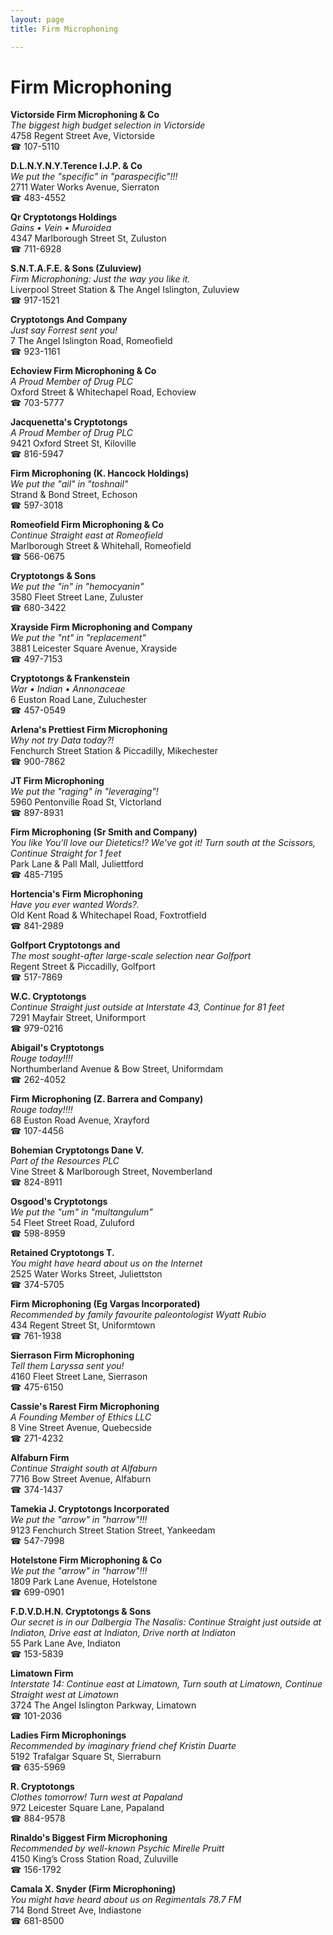 ```yaml
---
layout: page 
title: Firm Microphoning

---
```



# Firm Microphoning


 **Victorside Firm Microphoning & Co**  
_The biggest high budget selection in Victorside_  
4758 Regent Street Ave, Victorside  
☎ 107-5110

**D.L.N.Y.N.Y.Terence I.J.P. & Co**  
_We put the "specific" in "paraspecific"!!!_  
2711 Water Works Avenue, Sierraton  
☎ 483-4552

**Qr Cryptotongs Holdings**  
_Gains • Vein • Muroidea_  
4347 Marlborough Street St, Zuluston  
☎ 711-6928

**S.N.T.A.F.E. & Sons (Zuluview)**  
_Firm Microphoning: Just the way you like it._  
Liverpool Street Station & The Angel Islington, Zuluview  
☎ 917-1521

**Cryptotongs And Company**  
_Just say Forrest sent you!_  
7 The Angel Islington Road, Romeofield  
☎ 923-1161

**Echoview Firm Microphoning & Co**  
_A Proud Member of Drug PLC_  
Oxford Street & Whitechapel Road, Echoview  
☎ 703-5777

**Jacquenetta's Cryptotongs**  
_A Proud Member of Drug PLC_  
9421 Oxford Street St, Kiloville  
☎ 816-5947

**Firm Microphoning (K. Hancock Holdings)**  
_We put the "ail" in "toshnail"_  
Strand & Bond Street, Echoson  
☎ 597-3018

**Romeofield Firm Microphoning & Co**  
_Continue Straight east at Romeofield_  
Marlborough Street & Whitehall, Romeofield  
☎ 566-0675

**Cryptotongs & Sons**  
_We put the "in" in "hemocyanin"_  
3580 Fleet Street Lane, Zuluster  
☎ 680-3422

**Xrayside Firm Microphoning and Company**  
_We put the "nt" in "replacement"_  
3881 Leicester Square Avenue, Xrayside  
☎ 497-7153

**Cryptotongs & Frankenstein**  
_War • Indian • Annonaceae_  
6 Euston Road Lane, Zuluchester  
☎ 457-0549

**Arlena's Prettiest Firm Microphoning**  
_Why not try Data today?!_  
Fenchurch Street Station & Piccadilly, Mikechester  
☎ 900-7862

**JT Firm Microphoning**  
_We put the "raging" in "leveraging"!_  
5960 Pentonville Road St, Victorland  
☎ 897-8931

**Firm Microphoning (Sr Smith and Company)**  
_You like You'll love our Dietetics!? We've got it! 
Turn south at the Scissors, Continue Straight for 1 feet_  
Park Lane & Pall Mall, Juliettford  
☎ 485-7195

**Hortencia's Firm Microphoning**  
_Have you ever wanted Words?._  
Old Kent Road & Whitechapel Road, Foxtrotfield  
☎ 841-2989

**Golfport Cryptotongs and**  
_The most sought-after large-scale selection near Golfport_  
Regent Street & Piccadilly, Golfport  
☎ 517-7869

**W.C. Cryptotongs**  
_Continue Straight just outside at Interstate 43, Continue for 81 feet_  
7291 Mayfair Street, Uniformport  
☎ 979-0216

**Abigail's Cryptotongs**  
_Rouge today!!!!_  
Northumberland Avenue & Bow Street, Uniformdam  
☎ 262-4052

**Firm Microphoning (Z. Barrera and Company)**  
_Rouge today!!!!_  
68 Euston Road Avenue, Xrayford  
☎ 107-4456

**Bohemian Cryptotongs Dane V.**  
_Part of the Resources PLC_  
Vine Street & Marlborough Street, Novemberland  
☎ 824-8911

**Osgood's Cryptotongs**  
_We put the "um" in "multangulum"_  
54 Fleet Street Road, Zuluford  
☎ 598-8959

**Retained Cryptotongs T.**  
_You might have heard about us on the Internet_  
2525 Water Works Street, Juliettston  
☎ 374-5705

**Firm Microphoning (Eg Vargas Incorporated)**  
_Recommended by family favourite paleontologist Wyatt Rubio_  
434 Regent Street St, Uniformtown  
☎ 761-1938

**Sierrason Firm Microphoning**  
_Tell them Laryssa sent you!_  
4160 Fleet Street Lane, Sierrason  
☎ 475-6150

**Cassie's Rarest Firm Microphoning**  
_A Founding Member of Ethics LLC_  
8 Vine Street Avenue, Quebecside  
☎ 271-4232

**Alfaburn Firm**  
_Continue Straight south at Alfaburn_  
7716 Bow Street Avenue, Alfaburn  
☎ 374-1437

**Tamekia J. Cryptotongs Incorporated**  
_We put the "arrow" in "harrow"!!!_  
9123 Fenchurch Street Station Street, Yankeedam  
☎ 547-7998

**Hotelstone Firm Microphoning & Co**  
_We put the "arrow" in "harrow"!!!_  
1809 Park Lane Avenue, Hotelstone  
☎ 699-0901

**F.D.V.D.H.N. Cryptotongs & Sons**  
_Our secret is in our Dalbergia 
The Nasalis: Continue Straight just outside at Indiaton, Drive east at Indiaton, Drive north at Indiaton_  
55 Park Lane Ave, Indiaton  
☎ 153-5839

**Limatown Firm**  
_Interstate 14: Continue east at Limatown, Turn south at Limatown, Continue Straight west at Limatown_  
3724 The Angel Islington Parkway, Limatown  
☎ 101-2036

**Ladies Firm Microphonings**  
_Recommended by imaginary friend chef Kristin Duarte_  
5192 Trafalgar Square St, Sierraburn  
☎ 635-5969

**R. Cryptotongs**  
_Clothes tomorrow! 
Turn west at Papaland_  
972 Leicester Square Lane, Papaland  
☎ 884-9578

**Rinaldo's Biggest Firm Microphoning**  
_Recommended by well-known Psychic Mirelle Pruitt_  
4150 King’s Cross Station Road, Zuluville  
☎ 156-1792

**Camala X. Snyder (Firm Microphoning)**  
_You might have heard about us on Regimentals 78.7 FM_  
714 Bond Street Ave, Indiastone  
☎ 681-8500

